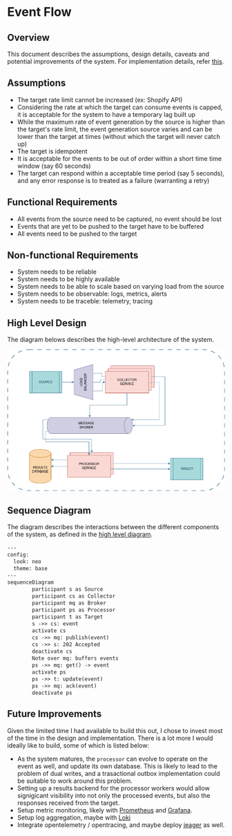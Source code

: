# Event Flow

## Overview

This document describes the assumptions, design details, caveats
and potential improvements of the system. For implementation details,
refer [this](./implementation-details.md).

## Assumptions

* The target rate limit cannot be increased (ex: Shopify API)
* Considering the rate at which the target can consume events is capped,
  it is acceptable for the system to have a temporary lag built up
* While the maximum rate of event generation by the source is higher than
  the target's rate limit, the event generation source varies and can be
  lower than the target at times (without which the target will never catch
  up)
* The target is idempotent
* It is acceptable for the events to be out of order within a short time
  time window (say 60 seconds)
* The target can respond within a acceptable time period (say 5 seconds),
  and any error response is to treated as a failure (warranting a retry)

## Functional Requirements

* All events from the source need to be captured, no event should be lost
* Events that are yet to be pushed to the target have to be buffered
* All events need to be pushed to the target

## Non-functional Requirements

* System needs to be reliable
* System needs to be highly available
* System needs to be able to scale based on varying load from the source
* System needs to be observable: logs, metrics, alerts
* System needs to be traceble: telemetry, tracing

## High Level Design

The diagram belows describes the high-level architecture of the system.

![High Level Design](./event-flow-hld.png)

## Sequence Diagram

The diagram describes the interactions between the different components of
the system, as defined in the [high level diagram](#high-level-design).

```mermaid
---
config:
  look: neo
  theme: base
---
sequenceDiagram
        participant s as Source
        participant cs as Collector
        participant mq as Broker
        participant ps as Processor
        participant t as Target
        s ->> cs: event
        activate cs
        cs ->> mq: publish(event)
        cs ->> s: 202 Accepted
        deactivate cs
        Note over mq: buffers events
        ps ->> mq: get() -> event
        activate ps
        ps ->> t: update(event)
        ps ->> mq: ack(event)
        deactivate ps
```

## Future Improvements

Given the limited time I had available to build this out, I chose to
invest most of the time in the design and implementation. There is a
lot more I would ideally like to build, some of which is listed below:

* As the system matures, the `processor` can evolve to operate on the
  event as well, and update its own database. This is likely to lead to
  the problem of dual writes, and a trasactional outbox implementation
  could be suitable to work around this problem.
* Setting up a results backend for the processor workers would allow
  signigicant visibility into not only the processed events, but also
  the responses received from the target.
* Setup metric monitoring, likely with [Prometheus](https://prometheus.io/)
  and [Grafana](https://grafana.com/oss/grafana/).
* Setup log aggregation, maybe with [Loki](https://grafana.com/oss/loki/)
* Integrate opentelemetry / opentracing, and maybe deploy
  [jeager](https://www.jaegertracing.io/) as well.
